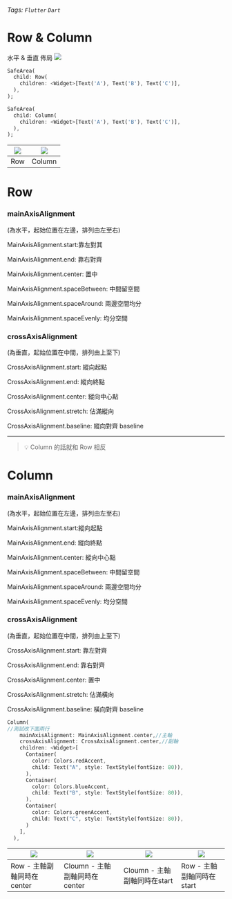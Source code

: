 ###### Tags: `Flutter` `Dart`
# Row & Column 
水平 & 垂直 佈局
![](https://i.imgur.com/STl26ns.png)


```dart
SafeArea(
  child: Row(
    children: <Widget>[Text('A'), Text('B'), Text('C')],
  ),
);
```

```dart
SafeArea(
  child: Column(
    children: <Widget>[Text('A'), Text('B'), Text('C')],
  ),
);
```

| ![](https://i.imgur.com/3vdTEda.jpg)| ![](https://i.imgur.com/fJUA4jw.jpg)|
| -------- | -------- |
| Row    | Column   |

 

# Row

### mainAxisAlignment


(為水平，起始位置在左邊，排列由左至右)

MainAxisAlignment.start:靠左對其

MainAxisAlignment.end: 靠右對齊

MainAxisAlignment.center: 置中

MainAxisAlignment.spaceBetween: 中間留空間

MainAxisAlignment.spaceAround: 兩邊空間均分

MainAxisAlignment.spaceEvenly: 均分空間

### crossAxisAlignment


(為垂直，起始位置在中間，排列由上至下)

CrossAxisAlignment.start: 縱向起點

CrossAxisAlignment.end: 縱向終點

CrossAxisAlignment.center: 縱向中心點

CrossAxisAlignment.stretch: 佔滿縱向

CrossAxisAlignment.baseline: 縱向對齊 baseline

---

>💡 Column 的話就和 Row 相反

# Column

### mainAxisAlignment


(為水平，起始位置在左邊，排列由左至右)

MainAxisAlignment.start:縱向起點

MainAxisAlignment.end: 縱向終點

MainAxisAlignment.center: 縱向中心點

MainAxisAlignment.spaceBetween: 中間留空間

MainAxisAlignment.spaceAround: 兩邊空間均分

MainAxisAlignment.spaceEvenly: 均分空間

### crossAxisAlignment

(為垂直，起始位置在中間，排列由上至下)

CrossAxisAlignment.start: 靠左對齊

CrossAxisAlignment.end: 靠右對齊

CrossAxisAlignment.center: 置中

CrossAxisAlignment.stretch: 佔滿橫向

CrossAxisAlignment.baseline: 橫向對齊 baseline

```dart
Column(
//測試改下面兩行
    mainAxisAlignment: MainAxisAlignment.center,//主軸
    crossAxisAlignment: CrossAxisAlignment.center,//副軸
    children: <Widget>[
      Container(
        color: Colors.redAccent,
        child: Text("A", style: TextStyle(fontSize: 80)),
      ),
      Container(
        color: Colors.blueAccent,
        child: Text("B", style: TextStyle(fontSize: 80)),
      ),
      Container(
        color: Colors.greenAccent,
        child: Text("C", style: TextStyle(fontSize: 80)),
      )
    ],
  ),
```
| <img src="https://i.imgur.com/ljEq9cJ.png">  |<img src="https://i.imgur.com/wmLmWcX.png"> | <img src="https://i.imgur.com/bWkJSPX.png"> | <img src="https://i.imgur.com/krlSy5d.png"> |
| -------- | -------- | --- | -------- |
| Row - 主軸副軸同時在center    | Cloumn - 主軸副軸同時在center     | Cloumn - 主軸副軸同時在start     |Row - 主軸副軸同時在start


